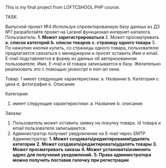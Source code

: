 This is my final project from LOFTCSHOOL PHP course.

TASK:

Выпусной проект №4
Используя спроектированную базу данных из ДЗ №7 разработайте проект на Laravel
функционал интернет-каталога.
Пользователь:
**1. Может зарегистрироваться**
2. Может просматривать
**a. список категорий**
**b. список товаров**
**c. страницу одного товара**
3. По нажатию кнопки купить, со страницы одного товара, пользователю
предлагается связаться с менеджером и просят оставить Имя и email. E-mail
подставляется в форму из данных об авторизованном пользователе. Имя,
E-mail и id товара записывается в базу. Желательно реализовать это с
помощью javascript и поп-ап окна.

Товар:
1 имеет следующие характеристики:
a. Название
b. Категория
c. цена
d. фотография
e. Описание

Категория:
1. имеет следующие характеристики:
a. Название
b. описание

Заказы:
1. Пользователь может оставить заявку на покупку товара. id товара и email
пользователя записывается.
2. Администратор получает уведомление на E-mail через SMTP
Администратор:
**1. Может создавать\редактирование\удалять категории**
**2. Может создавать\редактировать\удалять товары**
**3. Может просматривать заказы**
**4. Может установить\изменить адрес для получения уведомлений.**
**5. Права администратора можно получить поставив галочку при регистрации**